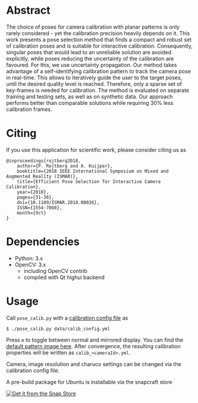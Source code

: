 Abstract
========

The choice of poses for camera calibration with planar patterns is only rarely considered - yet the calibration precision heavily depends on it. This work presents a pose selection method that finds a compact and robust set of calibration poses and is suitable for interactive calibration. Consequently, singular poses that would lead to an unreliable solution are avoided explicitly, while poses reducing the uncertainty of the calibration are favoured. For this, we use uncertainty propagation. Our method takes advantage of a self-identifying calibration pattern to track the camera pose in real-time. This allows to iteratively guide the user to the target poses, until the desired quality level is reached. Therefore, only a sparse set of key-frames is needed for calibration. The method is evaluated on separate training and testing sets, as well as on synthetic data. Our approach performs better than comparable solutions while requiring 30% less calibration frames.

Citing
======
If you use this application for scientific work, please consider citing us as
```
@inproceedings{rojtberg2018,
    author={P. Rojtberg and A. Kuijper},
    booktitle={2018 IEEE International Symposium on Mixed and Augmented Reality (ISMAR)},
    title={Efficient Pose Selection for Interactive Camera Calibration},
    year={2018},
    pages={31-36},
    doi={10.1109/ISMAR.2018.00026},
    ISSN={1554-7868},
    month={Oct}
}
```

Dependencies
============
- Python: 3.x
- OpenCV: 3.x
    - including OpenCV contrib
    - compiled with Qt highui backend

Usage
=====

Call `pose_calib.py` with a [calibration config file](data/calib_config.yml) as

```
$ ./pose_calib.py data/calib_config.yml
```

Press `m` to toggle between normal and mirrored display. You can find the [default pattern image here](data/board.png).
After convergence, the resulting calibration properties will be written as `calib_<cameraId>.yml`.

Camera, image resolution and charuco settings can be changed via the calibration config file.

A pre-build package for Ubuntu is installable via the snapcraft store

[![Get it from the Snap Store](https://snapcraft.io/static/images/badges/en/snap-store-black.svg)](https://snapcraft.io/posecalib)
